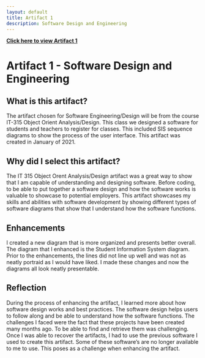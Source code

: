 ```yaml
---
layout: default
title: Artifact 1
description: Software Design and Engineering
---
```


[**Click here to view Artifact 1**](https://github.com/Matt87c/Matt87c.github.io/tree/main/Artifacts/artifact1)

# Artifact 1 - Software Design and Engineering
## What is this artifact?
The artifact chosen for Software Engineering/Design will be from the course IT-315 Object Orient Analysis/Design.  This class we designed a software for students and teachers to register for classes.  This included SIS sequence diagrams to show the process of the user interface.   This artifact was created in January of 2021.  

## Why did I select this artifact?
The IT 315 Object Orent Analysis/Design artifact was a great way to show that I am capable of understanding and designing software.  Before coding, to be able to put together a software design and how the software works is valuable to showcase to potential employers.  This artifact showcases my skills and abilities with software development by showing different types of software diagrams that show that I understand how the software functions.    

## Enhancements
I created a new diagram that is more organized and presents better overall.  The diagram that I enhanced is the Student Information System diagram.  Prior to the enhancements, the lines did not line up well and was not as neatly portraid as I would have liked.  I made these changes and now the diagrams all look neatly presentable.

## Reflection
During the process of enhancing the artifact, I learned more about how software design works and best practices.  The software design helps users to follow along and be able to understand how the software functions.  The challenges I faced were the fact that these projects have been created many months ago.  To be able to find and retrieve them was challenging.  Once I was able to recover the artifacts, I had to use the previous software I used to create this artifact.  Some of these software’s are no longer available to me to use.  This poses as a challenge when enhancing the artifact.
